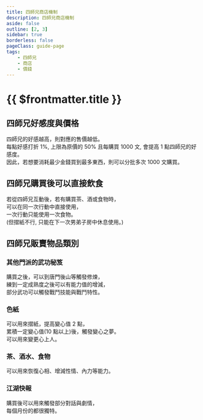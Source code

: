 ```yaml
---
title: 四師兄商店機制
description: 四師兄商店機制
aside: false
outline: [2, 3]
sidebar: true
borderless: false
pageClass: guide-page
tags:
    - 四師兄
    - 商店
    - 價錢
---
```


# {{ $frontmatter.title }}

<ChTabs position="bottom">
    <ChTab title="四師兄">
        <Ch
            src='/images/characters/brother4/normal.png' 
            position=''/>
        <ChName nameZh='四師兄' position='right' />
    </ChTab>
</ChTabs>

## 四師兄好感度與價格

四師兄的好感越高，則對應的售價越低。  
每點好感打折 1%, 上限為原價的 50%
且每購買 1000 文, 會提高 1 點四師兄的好感度。  
因此，若想要消耗最少金錢買到最多東西，則可以分批多次 1000 文購買。

## 四師兄購買後可以直接飲食

若從四師兄互動後，若有購買茶、酒或食物時，  
可以在同一次行動中直接使用，  
一次行動只能使用一次食物。  
(但摺紙不行, 只能在下一次男弟子房中休息使用。)

## 四師兄販賣物品類別

### 其他門派的武功秘笈

購買之後，可以到唐門後山等觸發修煉，  
練到一定成熟度之後可以有能力值的增減，  
部分武功可以觸發戰鬥技能與戰鬥特性。

### 色紙

可以用來摺紙，提高變心值 2 點，  
累積一定變心值(10 點以上)後，觸發變心之夢。  
可以用來變更心上人。

### 茶、酒水、食物

可以用來恢復心相、增減性情、內力等能力。

### 江湖快報

購買後可以用來觸發部分對話與劇情，  
每個月份的都很獨特。
